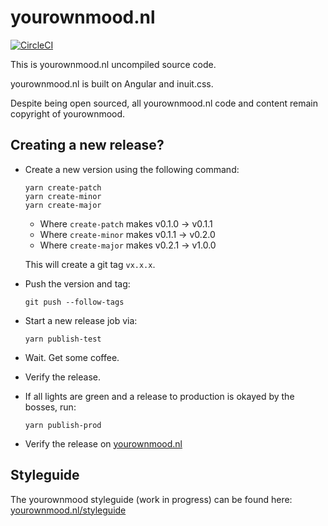 # yourownmood.nl
[![CircleCI](https://circleci.com/gh/yourownmood/yourownmood.nl/tree/master.svg?style=shield)](https://circleci.com/gh/yourownmood/yourownmood.nl/tree/master)

This is yourownmood.nl uncompiled source code.

yourownmood.nl is built on Angular and inuit.css.

Despite being open sourced, all yourownmood.nl code and content remain copyright of yourownmood.

## Creating a new release?

* Create a new version using the following command:
  ```
  yarn create-patch
  yarn create-minor
  yarn create-major
  ```
  * Where `create-patch` makes v0.1.0 → v0.1.1
  * Where `create-minor` makes v0.1.1 → v0.2.0
  * Where `create-major` makes v0.2.1 → v1.0.0

  This will create a git tag `vx.x.x`.

* Push the version and tag:

  ```
  git push --follow-tags
  ```

* Start a new release job via:

  ```
  yarn publish-test
  ```

* Wait. Get some coffee.
* Verify the release.
* If all lights are green and a release to production is okayed by the bosses, run:

  ```
  yarn publish-prod
  ```
* Verify the release on [yourownmood.nl](https://yourownmood.nl)

## Styleguide

The yourownmood styleguide (work in progress) can be found here: [yourownmood.nl/styleguide](https://yourownmood.nl/styleguide)
